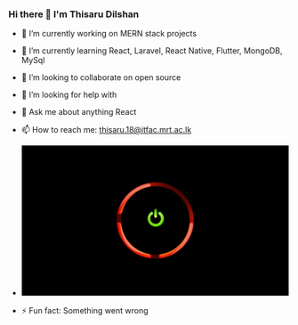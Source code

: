 ### Hi there 👋 I'm Thisaru Dilshan
- 🔭 I’m currently working on MERN stack projects
- 🌱 I’m currently learning React, Laravel, React Native, Flutter, MongoDB, MySql
- 👯 I’m looking to collaborate on open source
- 🤔 I’m looking for help with 
- 💬 Ask me about anything React
- 📫 How to reach me: thisaru.18@itfac.mrt.ac.lk
- ![alt text](https://github.com/ThisaruD/ThisaruD/blob/main/wp7106028.jpg)


- ⚡ Fun fact: Something went wrong
<!--
**ThisaruD/ThisaruD** is a ✨ _special_ ✨ repository because its `README.md` (this file) appears on your GitHub profile.

Here are some ideas to get you started:

- 🔭 I’m currently working on assignments
- 🌱 I’m currently learning React, Laravel, React Native, Flutter
- 👯 I’m looking to collaborate on open source
- 🤔 I’m looking for help with 
- 💬 Ask me about anything
- 📫 How to reach me: thisarudil55@gmail.com
- 😄 Pronouns: 
- ⚡ Fun fact: No fun
-->
